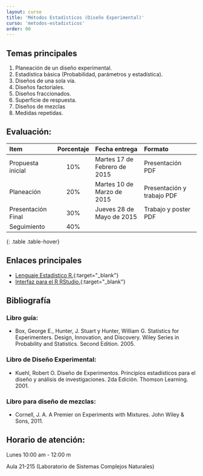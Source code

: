```yaml
---
layout: curso
title: 'Métodos Estadísticos (Diseño Experimental)'
curso: 'metodos-estadisticos'
order: 00
---
```


## Temas principales

1. Planeación de un diseño experimental.
2. Estadística básica (Probabilidad, parámetros y estadística).
3. Diseños de una sola vía.
4. Diseños factoriales.
5. Diseños fraccionados.
6. Superficie de respuesta.
7. Diseños de mezclas
8. Medidas repetidas.

## Evaluación:

| Item               | Porcentaje | Fecha entrega                | Formato                    |
|:-------------------|:----------:|:-----------------------------|:---------------------------|
| Propuesta inicial  |        10% | Martes 17 de Febrero de 2015 | Presentación PDF           |
| Planeación         |        20% | Martes 10 de Marzo de 2015   | Presentación y trabajo PDF |
| Presentación Final |        30% | Jueves 28 de Mayo de 2015    | Trabajo y poster PDF       |
| Seguimiento        |        40% |                              |                            |
{: .table .table-hover}

## Enlaces principales

* [Lenguaje Estadístico R.](http://cran.r-project.org/bin/windows/base/){:target="_blank"}
* [Interfaz para el R RStudio.](http://www.rstudio.com/products/rstudio/download/){:target="_blank"}

## Bibliografía

### Libro guía:

- Box, George E., Hunter, J. Stuart y Hunter, William G. Statistics for Experimenters. Design, Innovation, and Discovery. Wiley Series in Probability and Statistics. Second Edition. 2005.

### Libro de Diseño Experimental:

- Kuehl, Robert O. Diseño de Experimentos. Principios estadísticos para el diseño y análisis de investigaciones. 2da Edición. Thomson Learning. 2001. 

### Libro para diseño de mezclas:

- Cornell, J. A. A Premier on Experiments with Mixtures. John Wiley & Sons, 2011.

## Horario de atención:

Lunes 10:00 am - 12:00 m

Aula 21-215 (Laboratorio de Sistemas Complejos Naturales)
